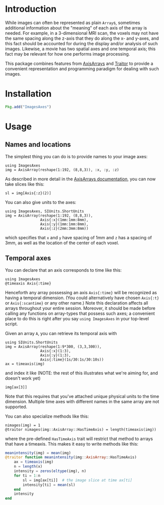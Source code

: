 # Introduction

While images can often be represented as plain `Array`s, sometimes
additional information about the "meaning" of each axis of the array
is needed.  For example, in a 3-dimensional MRI scan, the voxels may
not have the same spacing along the z-axis that they do along the x-
and y-axes, and this fact should be accounted for during the display
and/or analysis of such images.  Likewise, a movie has two spatial
axes and one temporal axis; this fact may be relevant for how one
performs image processing.

This package combines features from
[AxisArrays](https://github.com/mbauman/AxisArrays.jl) and
[Traitor](https://github.com/andyferris/Traitor.jl) to provide a
convenient representation and programming paradigm for dealing with
such images.

# Installation

```jl
Pkg.add("ImagesAxes")
```

# Usage

## Names and locations

The simplest thing you can do is to provide names to your image axes:

```@example 1
using ImagesAxes
img = AxisArray(reshape(1:192, (8,8,3)), :x, :y, :z)
```

As described in more detail in the [AxisArrays documentation](https://github.com/mbauman/AxisArrays.jl), you can now take slices like this:

```@example 1
sl = img[Axis{:z}(2)]
```

You can also give units to the axes:

```@example
using ImagesAxes, SIUnits.ShortUnits
img = AxisArray(reshape(1:192, (8,8,3)),
                Axis{:x}(1mm:1mm:8mm),
                Axis{:y}(1mm:1mm:8mm),
                Axis{:z}(2mm:3mm:8mm))
```

which specifies that `x` and `y` have spacing of 1mm and `z` has a
spacing of 3mm, as well as the location of the center of each voxel.

## Temporal axes

You can declare that an axis corresponds to time like this:

```@example 2
using ImagesAxes
@timeaxis Axis{:time}
```

Henceforth any array possessing an axis `Axis{:time}` will be
recognized as having a temporal dimension. (You could alternatively
have chosen `Axis{:t}` or `Axis{:scantime}` or any other name.) Note
this declaration affects all arrays throughout your entire session.
Moreover, it should be made before calling any functions on
array-types that possess such axes; a convenient place to do this is
right after you say `using ImagesAxes` in your top-level script.

Given an array `A`, you can retrieve its temporal axis with

```@example 2
using SIUnits.ShortUnits
img = AxisArray(reshape(1:9*300, (3,3,300)),
                Axis{:x}(1:3),
                Axis{:y}(1:3),
                Axis{:time}(1s/30:1s/30:10s))
ax = timeaxis(img)
```

and index it like (NOTE: the rest of this illustrates what we're aiming for, and doesn't work yet)

```@example 2
img[ax[3]]
```

Note that this requires that you've attached unique physical units to the time dimension.  Multiple time axes with different names in the same array are not supported.

You can also specialize methods like this:

```@example
nimages(img) = 1
@traitor nimages(img::AxisArray::HasTimeAxis) = length(timeaxis(img))
```

where the pre-defined `HasTimeAxis` trait will restrict that method to
arrays that have a timeaxis. This makes it easy to write methods like this:

```julia
meanintensity(img) = mean(img)
@traitor function meanintensity(img::AxisArray::HasTimeAxis)
    ax = timeaxis(img)
    n = length(x)
    intensity = zeros(eltype(img), n)
    for ti = 1:n
        sl = img[ax[ti]]  # the image slice at time ax[ti]
        intensity[ti] = mean(sl)
    end
    intensity
end
```
